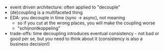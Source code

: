 
- event driven architecture: often applied to "decouple"
- (de)coupling is a multifaceted thing
- EDA: you decouple in time (sync -> async), not meaning
  - so if you cut at the wrong places, you will make the coupling worse
  - "schijnontkoppeling"
- trade-offs: time decoupling introduces eventual consistency - not bad or good per se, but you need to think about it (consistency is also a business decision!)
